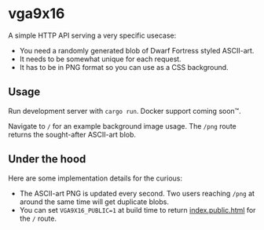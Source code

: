 # vga9x16

A simple HTTP API serving a very specific usecase:

- You need a randomly generated blob of Dwarf Fortress styled ASCII-art.
- It needs to be somewhat unique for each request.
- It has to be in PNG format so you can use as a CSS background.

## Usage

Run development server with `cargo run`. Docker support coming soon&trade;.

Navigate to `/` for an example background image usage. The `/png` route returns the sought-after ASCII-art blob.

## Under the hood

Here are some implementation details for the curious:

- The ASCII-art PNG is updated every second. Two users reaching `/png` at around the same time will get duplicate blobs.
- You can set `VGA9X16_PUBLIC=1` at build time to return [index.public.html](index.public.html) for the `/` route.
